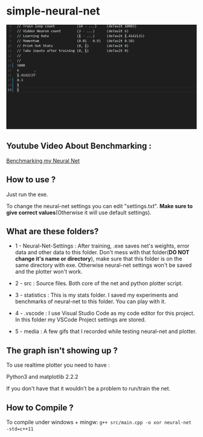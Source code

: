 # simple-neural-net

![Alt Text](https://raw.githubusercontent.com/humanova/simple-neural-net/master/media/neural-net-editing.gif)


 ## Youtube Video About Benchmarking :
 
 [Benchmarking my Neural Net](https://youtu.be/xAhWS8l8JZ4)
 
 
 ## How to use ?
 
 Just run the exe.
 
 To change the neural-net settings you can edit "settings.txt". **Make sure to give correct values**(Otherwise it will use default settings).
 
 
 ## What are these folders?
 
* 1 - Neural-Net-Settings : After training, .exe saves net's weights, error data and other data to this folder. Don't mess with that folder(**DO NOT change it's name or directory**), make sure that this folder is on the same directory with exe. Otherwise neural-net settings won't be saved and the plotter won't work.

 * 2 - src : Source files. Both core of the net and python plotter script.
 
 * 3 - statistics : This is my stats folder. I saved my experiments and benchmarks of neural-net to this folder. You can play with it.
 
 * 4 - .vscode : I use Visual Studio Code as my code editor for this project. In this folder my VSCode Project settings are stored.
 
 * 5 - media : A few gifs that I recorded while testing neural-net and plotter.

 
 ## The graph isn't showing up ?
 
 To use realtime plotter you need to have :
 
 Python3 and matplotlib 2.2.2 
 
 If you don't have that it wouldn't be a problem to run/train the net.
 
 
 ## How to Compile ?
 
To compile under windows + mingw: ```g++ src/main.cpp -o xor neural-net -std=c++11```
